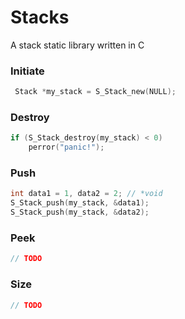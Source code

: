 # Stacks
A stack static library written in C

### Initiate
```c
 Stack *my_stack = S_Stack_new(NULL);
```
### Destroy
```c
if (S_Stack_destroy(my_stack) < 0)
    perror("panic!");
```

### Push
```c
int data1 = 1, data2 = 2; // *void
S_Stack_push(my_stack, &data1);
S_Stack_push(my_stack, &data2);
```

### Peek
```c
// TODO
```

### Size
```c
// TODO
```
